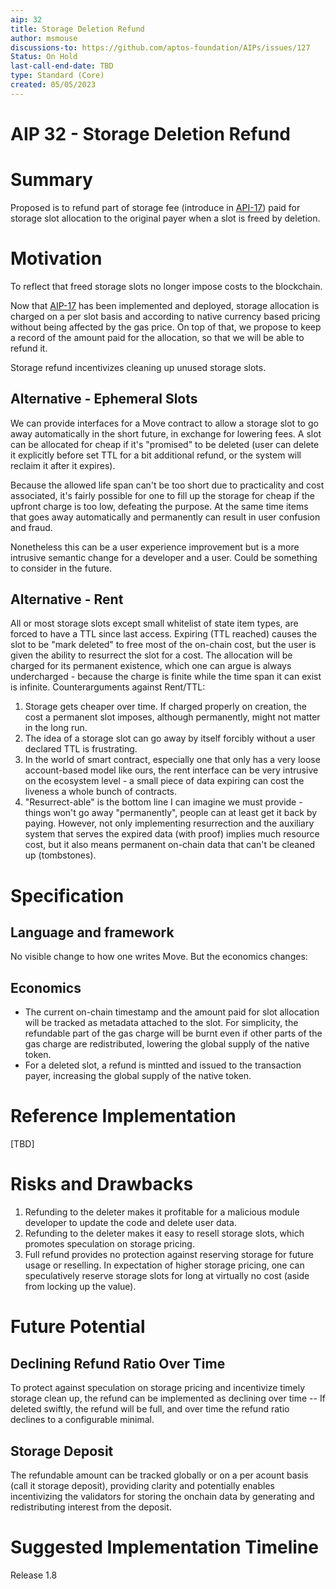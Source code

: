 ```yaml
---
aip: 32
title: Storage Deletion Refund
author: msmouse
discussions-to: https://github.com/aptos-foundation/AIPs/issues/127
Status: On Hold
last-call-end-date: TBD
type: Standard (Core)
created: 05/05/2023
---
```


# AIP 32 - Storage Deletion Refund

# Summary

Proposed is to refund part of storage fee (introduce in [API-17](https://github.com/aptos-foundation/AIPs/blob/main/aips/aip-17.md)) paid for storage slot allocation to the original payer when a slot is freed by deletion.

# Motivation

To reflect that freed storage slots no longer impose costs to the blockchain.

Now that [AIP-17](https://github.com/aptos-foundation/AIPs/blob/main/aips/aip-17.md) has been implemented and deployed, storage allocation is charged on a per slot basis and according to native currency based pricing without being affected by the gas price. On top of that, we propose to keep a record of the amount paid for the allocation, so that we will be able to refund it. 

Storage refund incentivizes cleaning up unused storage slots.

## Alternative - Ephemeral Slots

We can provide interfaces for a Move contract to allow a storage slot to go away automatically in the short future, in exchange for lowering fees. A slot can be allocated for cheap if it's "promised" to be deleted (user can delete it explicitly before set TTL for a bit additional refund, or the system will reclaim it after it expires).

Because the allowed life span can't be too short due to practicality and cost associated, it's fairly possible for one to fill up the storage for cheap if the upfront charge is too low, defeating the purpose. At the same time items that goes away automatically and permanently can result in user confusion and fraud.

Nonetheless this can be a user experience improvement but is a more intrusive semantic change for a developer and a user. Could be something to consider in the future.

## Alternative - Rent

All or most storage slots except small whitelist of state item types, are forced to have a TTL since last access. Expiring (TTL reached) causes the slot to be "mark deleted" to free most of the on-chain cost, but the user is given the ability to resurrect the slot for a cost. The allocation will be charged for its permanent existence, which one can argue is always undercharged - because the charge is finite while the time span it can exist is infinite. Counterarguments against Rent/TTL:

1. Storage gets cheaper over time. If charged properly on creation, the cost a permanent slot imposes, although permanently, might not matter in the long run.
2. The idea of a storage slot can go away by itself forcibly without a user declared TTL is frustrating.
3. In the world of smart contract, especially one that only has a very loose account-based model like ours, the rent interface can be very intrusive on the ecosystem level - a small piece of data expiring can cost the liveness a whole bunch of contracts.
4. "Resurrect-able" is the bottom line I can imagine we must provide - things won't go away "permanently", people can at least get it back by paying. However, not only implementing resurrection and the auxiliary system that serves the expired data (with proof) implies much resource cost, but it also means permanent on-chain data that can't be cleaned up (tombstones).

# Specification

## Language and framework

No visible change to how one writes Move. But the economics changes:

## Economics

- The current on-chain timestamp and the amount paid for slot allocation will be tracked as metadata attached to the slot. For simplicity, the refundable part of the gas charge will be burnt even if other parts of the gas charge are redistributed, lowering the global supply of the native token.
- For a deleted slot, a refund is mintted and issued to the transaction payer, increasing the global supply of the native token.

# Reference Implementation

[TBD]

# Risks and Drawbacks

1. Refunding to the deleter makes it profitable for a malicious module developer to update the code and delete user data.
2. Refunding to the deleter makes it easy to resell storage slots, which promotes speculation on storage pricing.
3. Full refund provides no protection against reserving storage for future usage or reselling. In expectation of higher storage pricing, one can speculatively reserve storage slots for long at virtually no cost (aside from locking up the value).

# Future Potential

## Declining Refund Ratio Over Time

To protect against speculation on storage pricing and incentivize timely storage clean up, the refund can be implemented as declining over time -- If deleted swiftly, the refund will be full, and over time the refund ratio declines to a configurable minimal.

## Storage Deposit

The refundable amount can be tracked globally or on a per acount basis (call it storage deposit), providing clarity and potentially enables incentivizing the validators for storing the onchain data by generating and redistributing interest from the deposit.

# Suggested Implementation Timeline

Release 1.8
